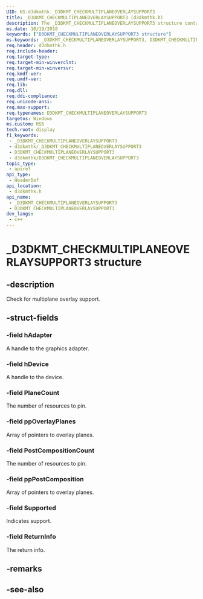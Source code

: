 ```yaml
---
UID: NS:d3dkmthk._D3DKMT_CHECKMULTIPLANEOVERLAYSUPPORT3
title: _D3DKMT_CHECKMULTIPLANEOVERLAYSUPPORT3 (d3dkmthk.h)
description: The _D3DKMT_CHECKMULTIPLANEOVERLAYSUPPORT3 structure contains information that is used to check for multiplane overlay support.
ms.date: 10/19/2018
keywords: ["D3DKMT_CHECKMULTIPLANEOVERLAYSUPPORT3 structure"]
ms.keywords: _D3DKMT_CHECKMULTIPLANEOVERLAYSUPPORT3, D3DKMT_CHECKMULTIPLANEOVERLAYSUPPORT3,
req.header: d3dkmthk.h
req.include-header: 
req.target-type: 
req.target-min-winverclnt: 
req.target-min-winversvr: 
req.kmdf-ver: 
req.umdf-ver: 
req.lib: 
req.dll: 
req.ddi-compliance: 
req.unicode-ansi: 
req.max-support: 
req.typenames: D3DKMT_CHECKMULTIPLANEOVERLAYSUPPORT3
targetos: Windows
ms.custom: RS5
tech.root: display
f1_keywords:
 - _D3DKMT_CHECKMULTIPLANEOVERLAYSUPPORT3
 - d3dkmthk/_D3DKMT_CHECKMULTIPLANEOVERLAYSUPPORT3
 - D3DKMT_CHECKMULTIPLANEOVERLAYSUPPORT3
 - d3dkmthk/D3DKMT_CHECKMULTIPLANEOVERLAYSUPPORT3
topic_type:
 - apiref
api_type:
 - HeaderDef
api_location:
 - d3dkmthk.h
api_name:
 - _D3DKMT_CHECKMULTIPLANEOVERLAYSUPPORT3
 - D3DKMT_CHECKMULTIPLANEOVERLAYSUPPORT3
dev_langs:
 - c++
---
```


# _D3DKMT_CHECKMULTIPLANEOVERLAYSUPPORT3 structure


## -description

Check for multiplane overlay support.

## -struct-fields

### -field hAdapter

A handle to the graphics adapter.

### -field hDevice

A handle to the device.

### -field PlaneCount

The number of resources to pin.

### -field ppOverlayPlanes

Array of pointers to overlay planes.

### -field PostCompositionCount

The number of resources to pin.

### -field ppPostComposition

Array of pointers to overlay planes.

### -field Supported

Indicates support.

### -field ReturnInfo

 
The return info.

## -remarks

## -see-also

